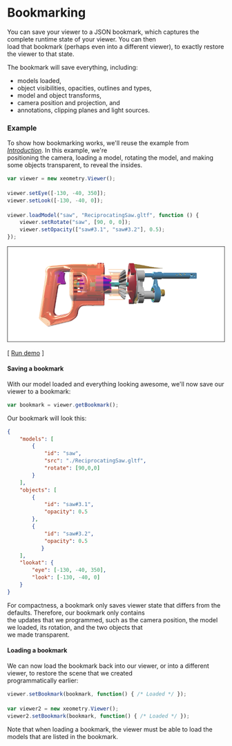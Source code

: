 # Bookmarking

You can save your viewer to a JSON bookmark, which captures the complete runtime state of your viewer. You can then  
load that bookmark \(perhaps even into a different viewer\), to exactly restore the viewer to that state.

The bookmark will save everything, including:

* models loaded,
* object visibilities, opacities, outlines and types,
* model and object transforms,
* camera position and projection, and
* annotations, clipping planes and light sources.

### Example

To show how bookmarking works, we'll reuse the example from [_Introduction_](README.md). In this example, we're  
positioning the camera, loading a model, rotating the model, and making some objects transparent, to reveal the insides.

```javascript
var viewer = new xeometry.Viewer();

viewer.setEye([-130, -40, 350]);
viewer.setLook([-130, -40, 0]);

viewer.loadModel("saw", "ReciprocatingSaw.gltf", function () {
    viewer.setRotate("saw", [90, 0, 0]);
    viewer.setOpacity(["saw#3.1", "saw#3.2"], 0.5);
});
```

[![](assets/transparency.png)](http://xeolabs.com/xeometry/examples/#guidebook_transparency)

\[ [Run demo](http://xeolabs.com/xeometry/examples/#effects_transparency) \]

#### Saving a bookmark

With our model loaded and everything looking awesome, we'll now save our viewer to a bookmark:

```javascript
var bookmark = viewer.getBookmark();
```

Our bookmark will look this:

```JSON
{
    "models": [
        {
            "id": "saw",
            "src": "./ReciprocatingSaw.gltf",
            "rotate": [90,0,0]
        }
    ],
    "objects": [
        {
            "id": "saw#3.1",
            "opacity": 0.5
        },
        {
            "id": "saw#3.2",
            "opacity": 0.5
           }
    ],
    "lookat": {
        "eye": [-130, -40, 350],
        "look": [-130, -40, 0]
    }
}
```

For compactness, a bookmark only saves viewer state that differs from the defaults. Therefore, our bookmark only contains  
the updates that we programmed, such as the camera position, the model we loaded, its rotation, and the two objects that  
we made transparent.

#### Loading a bookmark

We can now load the bookmark back into our viewer, or into a different viewer, to restore the scene that we created  
programmatically earlier:

```javascript
viewer.setBookmark(bookmark, function() { /* Loaded */ });

var viewer2 = new xeometry.Viewer();
viewer2.setBookmark(bookmark, function() { /* Loaded */ });
```

Note that when loading a bookmark, the viewer must be able to load the models that are listed in the bookmark.

